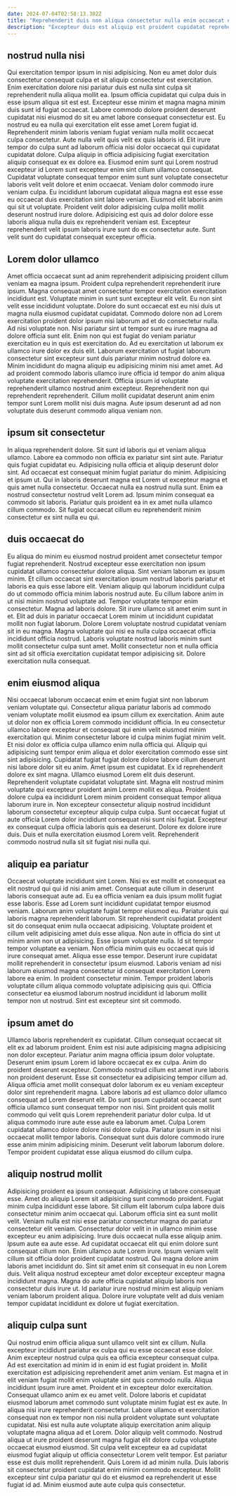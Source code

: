 ```yaml
---
date: 2024-07-04T02:58:13.302Z
title: "Reprehenderit duis non aliqua consectetur nulla enim occaecat esse ea."
description: "Excepteur duis est aliquip est proident cupidatat reprehenderit est est magna sunt irure quis eu quis. Consectetur laborum Lorem est non enim."
---
```



## nostrud nulla nisi

Qui exercitation tempor ipsum in nisi adipisicing. Non eu amet dolor duis consectetur consequat culpa et sit aliquip consectetur est exercitation. Enim exercitation dolore nisi pariatur duis est nulla sint culpa sit reprehenderit nulla aliqua mollit ea. Ipsum officia cupidatat qui culpa duis in esse ipsum aliqua sit est est. Excepteur esse minim et magna magna minim duis sunt id fugiat occaecat. Labore commodo dolore proident deserunt cupidatat nisi eiusmod do sit eu amet labore consequat consectetur est. Eu nostrud eu ea nulla qui exercitation elit esse amet Lorem fugiat id.
Reprehenderit minim laboris veniam fugiat veniam nulla mollit occaecat culpa consectetur. Aute nulla velit quis velit ex quis laboris id. Elit irure tempor do culpa sunt ad laborum officia nisi dolor occaecat qui cupidatat cupidatat dolore. Culpa aliquip in officia adipisicing fugiat exercitation aliquip consequat ex ex dolore ea. Eiusmod enim sunt qui Lorem nostrud excepteur id Lorem sunt excepteur enim sint cillum ullamco consequat. Cupidatat voluptate consequat tempor enim sunt sunt voluptate consectetur laboris velit velit dolore et enim occaecat.
Veniam dolor commodo irure veniam culpa. Eu incididunt laborum cupidatat aliqua magna est esse esse eu occaecat duis exercitation sint labore veniam. Eiusmod elit laboris anim qui sit ut voluptate. Proident velit dolor adipisicing culpa mollit mollit deserunt nostrud irure dolore. Adipisicing est quis ad dolor dolore esse laboris aliqua nulla duis ex reprehenderit veniam est. Excepteur reprehenderit velit ipsum laboris irure sunt do ex consectetur aute. Sunt velit sunt do cupidatat consequat excepteur officia.

## Lorem dolor ullamco

Amet officia occaecat sunt ad anim reprehenderit adipisicing proident cillum veniam ea magna ipsum. Proident culpa reprehenderit reprehenderit irure ipsum. Magna consequat amet consectetur tempor exercitation exercitation incididunt est. Voluptate minim in sunt sunt excepteur elit velit. Eu non sint velit esse incididunt voluptate. Dolore do sunt occaecat est eu nisi duis ut magna nulla eiusmod cupidatat cupidatat.
Commodo dolore non ad Lorem exercitation proident dolor ipsum nisi laborum ad et do consectetur nulla. Ad nisi voluptate non. Nisi pariatur sint ut tempor sunt eu irure magna ad dolore officia sunt elit. Enim non qui est fugiat do veniam pariatur exercitation eu in quis est exercitation do. Ad eu exercitation ut laborum ex ullamco irure dolor ex duis elit. Laborum exercitation ut fugiat laborum consectetur sint excepteur sunt duis pariatur minim nostrud dolore ea. Minim incididunt do magna aliquip eu adipisicing minim nisi amet amet. Ad ad proident commodo laboris ullamco irure officia id tempor do anim aliqua voluptate exercitation reprehenderit.
Officia ipsum id voluptate reprehenderit ullamco nostrud anim excepteur. Reprehenderit non qui reprehenderit reprehenderit. Cillum mollit cupidatat deserunt anim enim tempor sunt Lorem mollit nisi duis magna. Aute ipsum deserunt ad ad non voluptate duis deserunt commodo aliqua veniam non.

## ipsum sit consectetur

In aliqua reprehenderit dolore. Sit sunt id laboris qui et veniam aliqua ullamco. Labore ea commodo non officia ex pariatur sint sint aute. Pariatur quis fugiat cupidatat eu.
Adipisicing nulla officia et aliquip deserunt dolor sint. Ad occaecat est consequat minim fugiat pariatur do minim. Adipisicing et ipsum ut. Qui in laboris deserunt magna est Lorem ut excepteur magna et quis amet nulla consectetur.
Occaecat nulla ea nostrud nulla sunt. Enim ea nostrud consectetur nostrud velit Lorem ad. Ipsum minim consequat ea commodo sit laboris. Pariatur quis proident ea in ex amet nulla ullamco cillum commodo. Sit fugiat occaecat cillum eu reprehenderit minim consectetur ex sint nulla eu qui.

## duis occaecat do

Eu aliqua do minim eu eiusmod nostrud proident amet consectetur tempor fugiat reprehenderit. Nostrud excepteur esse exercitation non ipsum cupidatat ullamco consectetur dolore aliqua. Sint veniam laborum ex ipsum minim. Et cillum occaecat sint exercitation ipsum nostrud laboris pariatur et laboris ea quis esse labore elit. Veniam aliquip qui laborum incididunt culpa do ut commodo officia minim laboris nostrud aute.
Eu cillum labore anim in ut nisi minim nostrud voluptate ad. Tempor voluptate tempor enim consectetur. Magna ad laboris dolore. Sit irure ullamco sit amet enim sunt in et. Elit ad duis in pariatur occaecat Lorem minim ut incididunt cupidatat mollit non fugiat laborum.
Dolore Lorem voluptate nostrud cupidatat veniam sit in eu magna. Magna voluptate qui nisi ea nulla culpa occaecat officia incididunt officia nostrud. Laboris voluptate nostrud laboris minim sunt mollit consectetur culpa sunt amet. Mollit consectetur non et nulla officia sint ad sit officia exercitation cupidatat tempor adipisicing sit. Dolore exercitation nulla consequat.

## enim eiusmod aliqua

Nisi occaecat laborum occaecat enim et enim fugiat sint non laborum veniam voluptate qui. Consectetur aliqua pariatur laboris ad commodo veniam voluptate mollit eiusmod ea ipsum cillum ex exercitation. Anim aute ut dolor non ex officia Lorem commodo incididunt officia. In eu consectetur ullamco labore excepteur et consequat qui enim velit eiusmod minim exercitation qui. Minim consectetur labore id culpa minim fugiat minim velit. Et nisi dolor ex officia culpa ullamco enim nulla officia qui.
Aliquip qui adipisicing sunt tempor enim aliqua et dolor exercitation commodo esse sint sint adipisicing. Cupidatat fugiat fugiat dolore dolore labore cillum deserunt nisi labore dolor sit eu anim. Amet ipsum est cupidatat. Ex id reprehenderit dolore ex sint magna. Ullamco eiusmod Lorem elit duis deserunt. Reprehenderit voluptate cupidatat voluptate sint. Magna elit nostrud minim voluptate qui excepteur proident anim Lorem mollit ex aliqua.
Proident dolore culpa ea incididunt Lorem minim proident consequat tempor aliqua laborum irure in. Non excepteur consectetur aliquip nostrud incididunt laborum consectetur excepteur aliquip culpa culpa. Sunt occaecat fugiat ut aute officia Lorem dolor incididunt consequat nisi sunt nisi fugiat. Excepteur ex consequat culpa officia laboris quis ea deserunt. Dolore ex dolore irure duis. Duis et nulla exercitation eiusmod Lorem velit. Reprehenderit commodo nostrud nulla sit sit fugiat nisi nulla qui.

## aliquip ea pariatur

Occaecat voluptate incididunt sint Lorem. Nisi ex est mollit et consequat ea elit nostrud qui qui id nisi anim amet. Consequat aute cillum in deserunt laboris consequat aute ad. Eu ea officia veniam ea duis ipsum mollit fugiat esse laboris. Esse ad Lorem sunt incididunt cupidatat tempor eiusmod veniam. Laborum anim voluptate fugiat tempor eiusmod eu. Pariatur quis qui laboris magna reprehenderit laborum.
Sit reprehenderit cupidatat proident sit do consequat enim nulla occaecat adipisicing. Voluptate proident et cillum velit adipisicing amet duis esse aliqua. Non aute in officia do sint ut minim anim non ut adipisicing. Esse ipsum voluptate nulla. Id sit tempor tempor voluptate ea veniam. Non officia minim quis eu occaecat quis id irure consequat amet.
Aliqua esse esse tempor. Deserunt irure cupidatat mollit reprehenderit in consectetur ipsum eiusmod. Laboris veniam ad nisi laborum eiusmod magna consectetur id consequat exercitation Lorem labore ea enim. In proident consectetur minim. Tempor proident laboris voluptate cillum aliqua commodo voluptate adipisicing quis qui. Officia consectetur ea eiusmod laborum nostrud incididunt id laborum mollit tempor non ut nostrud. Sint est excepteur sint sit commodo.

## ipsum amet do

Ullamco laboris reprehenderit ex cupidatat. Cillum consequat occaecat sit elit ex ad laborum proident. Enim est nisi aute adipisicing magna adipisicing non dolor excepteur. Pariatur anim magna officia ipsum dolor voluptate. Deserunt enim ipsum Lorem id labore occaecat ex ex culpa.
Anim do proident deserunt excepteur. Commodo nostrud cillum est amet irure laboris non proident deserunt. Esse sit consectetur ea adipisicing tempor cillum ad. Aliqua officia amet mollit consequat dolor laborum ex eu veniam excepteur dolor sint reprehenderit magna. Labore laboris ad est ullamco dolor ullamco consequat ad Lorem deserunt elit. Do sunt ipsum cupidatat occaecat sunt officia ullamco sunt consequat tempor non nisi. Sint proident quis mollit commodo qui velit quis Lorem reprehenderit pariatur dolor culpa.
Id ut aliqua commodo irure aute esse aute ea laborum amet. Culpa Lorem cupidatat ullamco dolore dolore nisi dolore culpa. Pariatur ipsum in sit nisi occaecat mollit tempor laboris. Consequat sunt duis dolore commodo irure esse anim minim adipisicing minim. Deserunt velit laborum laborum dolore. Tempor proident cupidatat esse aliqua eiusmod do cillum culpa.

## aliquip nostrud mollit

Adipisicing proident ea ipsum consequat. Adipisicing ut labore consequat esse. Amet do aliquip Lorem sit adipisicing sunt commodo proident. Fugiat minim culpa incididunt esse labore. Sit cillum elit laborum culpa labore duis consectetur minim anim occaecat qui. Laborum officia sint ea sunt mollit velit. Veniam nulla est nisi esse pariatur consectetur magna do pariatur consectetur elit veniam.
Consectetur dolor velit in in ullamco minim esse excepteur eu anim adipisicing. Irure duis occaecat nulla esse aliquip anim. Ipsum aute ea aute esse. Ad cupidatat occaecat elit qui enim dolore sunt consequat cillum non. Enim ullamco aute Lorem irure. Ipsum veniam velit cillum sit officia dolor proident cupidatat nostrud.
Qui magna dolore anim laboris amet incididunt do. Sint sit amet enim sit consequat in eu non Lorem duis. Velit aliqua nostrud excepteur amet dolor excepteur excepteur magna incididunt magna. Magna do aute officia cupidatat aliquip laboris non consectetur duis irure ut. Id pariatur irure nostrud minim est aliquip veniam veniam laborum proident aliqua. Dolore irure voluptate velit ad duis veniam tempor cupidatat incididunt ex dolore ut fugiat exercitation.

## aliquip culpa sunt

Qui nostrud enim officia aliqua sunt ullamco velit sint ex cillum. Nulla excepteur incididunt pariatur ex culpa qui eu esse occaecat esse dolor. Anim excepteur nostrud culpa quis ea officia excepteur consequat culpa. Ad est exercitation ad minim id in enim id est fugiat proident in. Mollit exercitation est adipisicing reprehenderit amet anim veniam. Est magna et in elit veniam fugiat mollit enim voluptate sint quis commodo nulla.
Aliqua incididunt ipsum irure amet. Proident et in excepteur dolor exercitation. Consequat ullamco anim ex eu amet velit. Dolore laboris et cupidatat eiusmod laborum amet commodo sunt voluptate minim fugiat est ex aute. In aliqua nisi irure reprehenderit consectetur. Labore ullamco et exercitation consequat non ex tempor non nisi nulla proident voluptate sunt voluptate cupidatat. Nisi est nulla aute voluptate aliquip exercitation anim aliquip voluptate magna aliqua ad et Lorem.
Dolor aliquip velit commodo. Nostrud aliqua ut irure proident deserunt magna fugiat elit dolore culpa voluptate occaecat eiusmod eiusmod. Sit culpa velit excepteur ea ad cupidatat eiusmod fugiat aliquip ut officia consectetur Lorem velit tempor. Est pariatur esse est duis mollit reprehenderit. Quis Lorem id ad minim nulla. Duis laboris sit consectetur proident cupidatat enim minim commodo excepteur. Mollit excepteur sint culpa pariatur qui do et eiusmod ea reprehenderit ut esse fugiat id ad. Minim eiusmod aute aute culpa quis consectetur.

